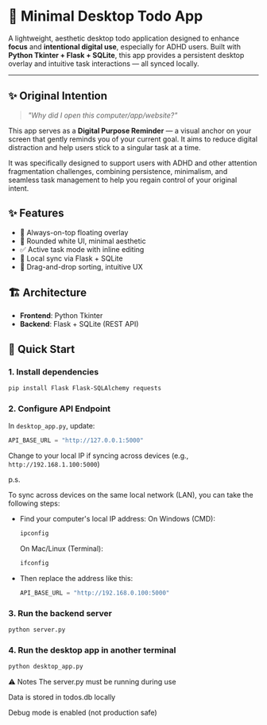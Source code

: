 # 🌸 Minimal Desktop Todo App

A lightweight, aesthetic desktop todo application designed to enhance **focus** and **intentional digital use**, especially for ADHD users.
Built with **Python Tkinter + Flask + SQLite**, this app provides a persistent desktop overlay and intuitive task interactions — all synced locally.

---

## ✨ Original Intention

> *"Why did I open this computer/app/website?"*

This app serves as a **Digital Purpose Reminder** — a visual anchor on your screen that gently reminds you of your current goal. It aims to reduce digital distraction and help users stick to a singular task at a time.

It was specifically designed to support users with ADHD and other attention fragmentation challenges, combining persistence, minimalism, and seamless task management to help you regain control of your original intent.


## ✨ Features

- 🧊 Always-on-top floating overlay
- 🎨 Rounded white UI, minimal aesthetic
- ✅ Active task mode with inline editing
- 🔁 Local sync via Flask + SQLite
- 🧲 Drag-and-drop sorting, intuitive UX

## 🏗️ Architecture

- **Frontend**: Python Tkinter
- **Backend**: Flask + SQLite (REST API)

## 🚀 Quick Start
### 1. Install dependencies

```bash
pip install Flask Flask-SQLAlchemy requests
```
### 2. Configure API Endpoint

In `desktop_app.py`, update:

```python
API_BASE_URL = "http://127.0.0.1:5000"
```

Change to your local IP if syncing across devices (e.g., `http://192.168.1.100:5000`)

p.s.

To sync across devices on the same local network (LAN), you can take the following steps:

* Find your computer's local IP address:
  On Windows (CMD):

  ```bash
  ipconfig
  ```

  On Mac/Linux (Terminal):

  ```bash
  ifconfig
  ```
* Then replace the address like this:

  ```python
  API_BASE_URL = "http://192.168.0.100:5000"
  ```

### 3. Run the backend server

```bash
python server.py
```

### 4. Run the desktop app in another terminal

```bash
python desktop_app.py
```

⚠️ Notes
The server.py must be running during use

Data is stored in todos.db locally

Debug mode is enabled (not production safe)
